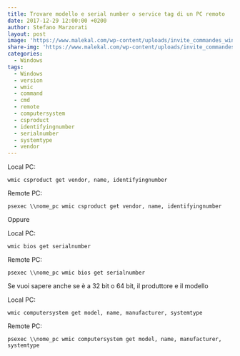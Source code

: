 ```yaml
---
title: Trovare modello e serial number o service tag di un PC remoto
date: 2017-12-29 12:00:00 +0200
author: Stefano Marzorati
layout: post
image: 'https://www.malekal.com/wp-content/uploads/invite_commandes_windows_logo.jpg'
share-img: 'https://www.malekal.com/wp-content/uploads/invite_commandes_windows_logo.jpg'
categories:
  - Windows
tags:
  - Windows
  - version
  - wmic
  - command
  - cmd
  - remote
  - computersystem
  - csproduct
  - identifyingnumber
  - serialnumber
  - systemtype
  - vendor
---
```

Local PC:
	
	wmic csproduct get vendor, name, identifyingnumber
	
Remote PC:   
	
	psexec \\nome_pc wmic csproduct get vendor, name, identifyingnumber
	
Oppure   

Local PC:   

	wmic bios get serialnumber
	
Remote PC:   

	psexec \\nome_pc wmic bios get serialnumber
	
Se vuoi sapere anche se è a 32 bit o 64 bit, il produttore e il modello

Local PC:   

	wmic computersystem get model, name, manufacturer, systemtype
	
Remote PC:   

	psexec \\nome_pc wmic computersystem get model, name, manufacturer, systemtype

